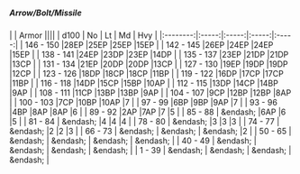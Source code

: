 ##### Arrow/Bolt/Missile

|      | Armor ||||
| d100 | No | Lt | Md | Hvy |
|:--------:|:-----:|:-----:|:-----:|:-----:|
| 146 - 150 |28EP |25EP |25EP |15EP |
| 142 - 145 |26EP |24EP |24EP |15EP |
| 138 - 141 |24EP |23DP |23EP |14DP |
| 135 - 137 |23EP |21DP |21DP |13CP |
| 131 - 134 |21EP |20DP |20DP |13CP |
| 127 - 130 |19EP |19DP |19DP |12CP |
| 123 - 126 |18DP |18CP |18CP |11BP |
| 119 - 122 |16DP |17CP |17CP |11BP |
| 116 - 118 |14DP |15CP |15BP |10AP |
| 112 - 115 |13DP |14CP |14BP |9AP |
| 108 - 111 |11CP |13BP |13BP |9AP |
| 104 - 107 |9CP |12BP |12BP |8AP |
| 100 - 103 |7CP |10BP |10AP |7 |
| 97 - 99 |6BP |9BP |9AP |7 |
| 93 - 96 |4BP |8AP |8AP |6 |
| 89 - 92 |2AP |7AP |7 |5 |
| 85 - 88 | &endash;  |6AP |6 |5 |
| 81 - 84 | &endash;  |4 |4 |4 |
| 78 - 80 | &endash;  |3 |3 |3 |
| 74 - 77 | &endash;  |2 |2 |3 |
| 66 - 73 | &endash;  | &endash;  | &endash;  |2 |
| 50 - 65 | &endash;  | &endash;  | &endash;  | &endash;  |
| 40 - 49 | &endash;  | &endash;  | &endash;  | &endash;  |
| 1 - 39 | &endash;  | &endash;  | &endash;  | &endash;  |

